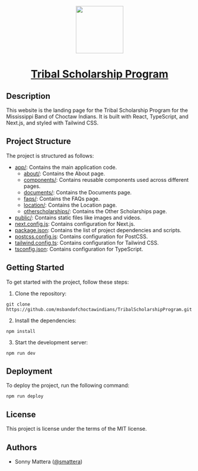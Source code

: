 <p align="center">
  <a href="https://msbandofchoctawindians.github.io/TribalScholarshipProgram/">
    <img src="https://msbandofchoctawindians.github.io/TribalScholarshipProgram/image/TSPlogo.webp" height="128">
    <h1 align="center">Tribal Scholarship Program</h1>
  </a>
</p>

## Description

This website is the landing page for the Tribal Scholarship Program for the Mississippi Band of Choctaw Indians. It is built with React, TypeScript, and Next.js, and styled with Tailwind CSS.

## Project Structure

The project is structured as follows:

- [app/](app/): Contains the main application code.
  - [about/](app/about/): Contains the About page.
  - [components/](app/components/): Contains reusable components used across different pages.
  - [documents/](app/documents/): Contains the Documents page.
  - [faqs/](app/faqs/): Contains the FAQs page.
  - [location/](app/location/): Contains the Location page.
  - [otherscholarships/](app/otherscholarships/): Contains the Other Scholarships page.
- [public/](public/): Contains static files like images and videos.
- [next.config.js](next.config.js): Contains configuration for Next.js.
- [package.json](package.json): Contains the list of project dependencies and scripts.
- [postcss.config.js](postcss.config.js): Contains configuration for PostCSS.
- [tailwind.config.ts](tailwind.config.ts): Contains configuration for Tailwind CSS.
- [tsconfig.json](tsconfig.json): Contains configuration for TypeScript.

## Getting Started

To get started with the project, follow these steps:

1. Clone the repository:

```
git clone https://github.com/msbandofchoctawindians/TribalScholarshipProgram.git
```

2. Install the dependencies:

```
npm install
```

3. Start the development server:

```
npm run dev
```

## Deployment

To deploy the project, run the following command:

```
npm run deploy
```

## License

This project is license under the terms of the MIT license.

## Authors

- Sonny Mattera ([@smattera](https://github.com/smattera))
